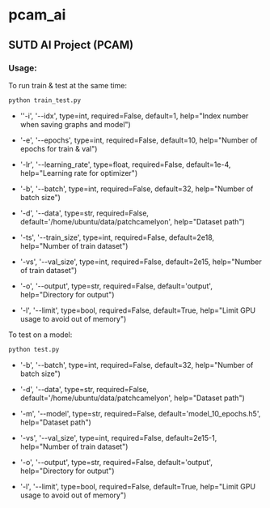 # pcam_ai
## SUTD AI Project (PCAM)

### Usage:

To run train & test at the same time:

```bash
python train_test.py 
```

- ''-i', '--idx', type=int, required=False, default=1, help="Index number when saving graphs and model")

- '-e', '--epochs', type=int, required=False, default=10, help="Number of epochs for train & val")
- '-lr', '--learning_rate', type=float, required=False, default=1e-4, help="Learning rate for optimizer")

- '-b', '--batch', type=int, required=False, default=32, help="Number of batch size")

- '-d', '--data', type=str, required=False, default='/home/ubuntu/data/patchcamelyon', help="Dataset path")

- '-ts', '--train_size', type=int, required=False, default=2e18, help="Number of train dataset")
- '-vs', '--val_size', type=int, required=False, default=2e15, help="Number of train dataset")

- '-o', '--output', type=str, required=False, default='output', help="Directory for output")

- '-l', '--limit', type=bool, required=False, default=True, help="Limit GPU usage to avoid out of memory")



To test on a model:

```bash
python test.py
```

- '-b', '--batch', type=int, required=False, default=32, help="Number of batch size")

- '-d', '--data', type=str, required=False, default='/home/ubuntu/data/patchcamelyon', help="Dataset path")

- '-m', '--model', type=str, required=False, default='model_10_epochs.h5', help="Dataset path")

- '-vs', '--val_size', type=int, required=False, default=2e15-1, help="Number of train dataset")

- '-o', '--output', type=str, required=False, default='output', help="Directory for output")

- '-l', '--limit', type=bool, required=False, default=True, help="Limit GPU usage to avoid out of memory")
